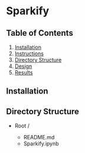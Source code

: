 # Sparkify

## Table of Contents

1. [Installation](#installation)
2. [Instructions](#instructions)
3. [Directory Structure](#directoryStructure)
4. [Design](#design)
5. [Results](#results)

## Installation <a name="installation"></a>

## Directory Structure <a name="directoryStructure"></a>

- Root /

    - README.md  
    - Sparkify.ipynb
